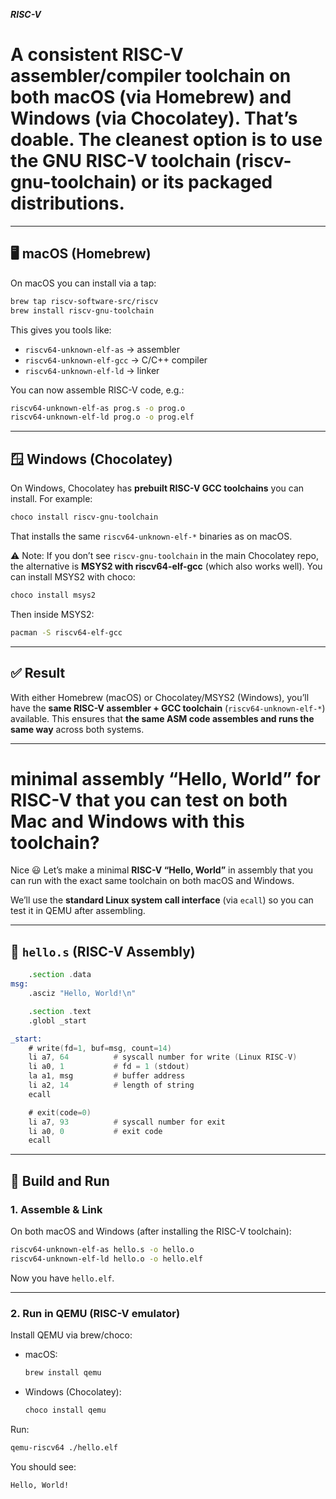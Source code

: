 ***RISC-V***

# A **consistent RISC-V assembler/compiler toolchain** on both macOS (via Homebrew) and Windows (via Chocolatey). That’s doable. The cleanest option is to use the **GNU RISC-V toolchain (riscv-gnu-toolchain)** or its packaged distributions.

---

## 🖥 macOS (Homebrew)

On macOS you can install via a tap:

```bash
brew tap riscv-software-src/riscv
brew install riscv-gnu-toolchain
```

This gives you tools like:

* `riscv64-unknown-elf-as` → assembler
* `riscv64-unknown-elf-gcc` → C/C++ compiler
* `riscv64-unknown-elf-ld` → linker

You can now assemble RISC-V code, e.g.:

```bash
riscv64-unknown-elf-as prog.s -o prog.o
riscv64-unknown-elf-ld prog.o -o prog.elf
```

---

## 🪟 Windows (Chocolatey)

On Windows, Chocolatey has **prebuilt RISC-V GCC toolchains** you can install. For example:

```powershell
choco install riscv-gnu-toolchain
```

That installs the same `riscv64-unknown-elf-*` binaries as on macOS.

⚠️ Note: If you don’t see `riscv-gnu-toolchain` in the main Chocolatey repo, the alternative is **MSYS2 with riscv64-elf-gcc** (which also works well). You can install MSYS2 with choco:

```powershell
choco install msys2
```

Then inside MSYS2:

```bash
pacman -S riscv64-elf-gcc
```

---

## ✅ Result

With either Homebrew (macOS) or Chocolatey/MSYS2 (Windows), you’ll have the **same RISC-V assembler + GCC toolchain** (`riscv64-unknown-elf-*`) available. This ensures that **the same ASM code assembles and runs the same way** across both systems.

---

# **minimal assembly “Hello, World” for RISC-V** that you can test on both Mac and Windows with this toolchain?

Nice 😃 Let’s make a minimal **RISC-V “Hello, World”** in assembly that you can run with the exact same toolchain on both macOS and Windows.

We’ll use the **standard Linux system call interface** (via `ecall`) so you can test it in QEMU after assembling.

---

## 📄 `hello.s` (RISC-V Assembly)

```asm
    .section .data
msg:
    .asciz "Hello, World!\n"

    .section .text
    .globl _start

_start:
    # write(fd=1, buf=msg, count=14)
    li a7, 64          # syscall number for write (Linux RISC-V)
    li a0, 1           # fd = 1 (stdout)
    la a1, msg         # buffer address
    li a2, 14          # length of string
    ecall

    # exit(code=0)
    li a7, 93          # syscall number for exit
    li a0, 0           # exit code
    ecall
```

---

## 🔨 Build and Run

### 1. Assemble & Link

On both macOS and Windows (after installing the RISC-V toolchain):

```bash
riscv64-unknown-elf-as hello.s -o hello.o
riscv64-unknown-elf-ld hello.o -o hello.elf
```

Now you have `hello.elf`.

---

### 2. Run in QEMU (RISC-V emulator)

Install QEMU via brew/choco:

* macOS:

  ```bash
  brew install qemu
  ```
* Windows (Chocolatey):

  ```powershell
  choco install qemu
  ```

Run:

```bash
qemu-riscv64 ./hello.elf
```

You should see:

```
Hello, World!
```

